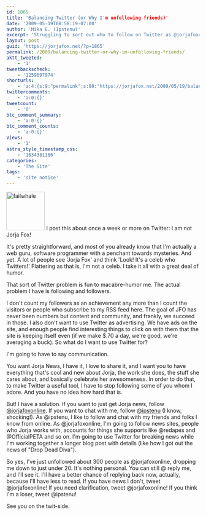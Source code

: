 ```yaml
---
id: 1865
title: 'Balancing Twitter (or Why I'm unfollowing friends)'
date: '2009-05-19T08:58:19-07:00'
author: 'Mika E. (Ipstenu)'
excerpt: 'Struggling to sort out who to follow on Twitter as @jorjafoxonline'
layout: post
guid: 'https://jorjafox.net/?p=1865'
permalink: /2009/balancing-twitter-or-why-im-unfollowing-friends/
aktt_tweeted:
    - '1'
tweetbackscheck:
    - '1259697974'
shorturls:
    - 'a:4:{s:9:"permalink";s:80:"https://jorjafox.net/2009/05/19/balancing-twitter-or-why-im-unfollowing-friends/";s:7:"tinyurl";s:25:"http://tinyurl.com/lujf5n";s:4:"isgd";s:18:"http://is.gd/53kmY";s:5:"bitly";s:19:"http://bit.ly/6fGzF";}'
twittercomments:
    - 'a:0:{}'
tweetcount:
    - '0'
btc_comment_summary:
    - 'a:0:{}'
btc_comment_counts:
    - 'a:0:{}'
Views:
    - '1'
astra_style_timestamp_css:
    - '1634381186'
categories:
    - 'The Site'
tags:
    - 'site notice'
---
```


<a href="//static.jorjafox.net/wordpress/2009/05/failwhale.png"><img src="//static.jorjafox.net/wordpress/2009/05/failwhale-100x100.png" alt="failwhale" title="failwhale" width="100" height="100" class="alignleft size-thumbnail wp-image-1866" /></a> I post this about once a week or more on Twitter: I am not Jorja Fox!

It's pretty straightforward, and most of you already know that I'm actually a web guru, software programmer with a penchant towards mysteries. And yet. A lot of people see 'Jorja Fox' and think 'Look! It's a celeb who Twitters!'  Flattering as that is, I'm not a celeb.  I take it all with a great deal of humor.

That sort of Twitter problem is fun to macabre-humor me.  The actual problem I have is following and followers.

I don't count my followers as an achievement any more than I count the visitors or people who subscribe to my RSS feed here.  The goal of JFO has never been numbers but content and community, and frankly, we succeed in those.  I also don't want to use Twitter as advertising.  We have ads on the site, and enough people find interesting things to click on with them that the site is keeping itself even (if we make $.70 a day, we're good, we're averaging a buck).  So what do I want to use Twitter for?

I'm going to have to say communication.

You want Jorja News, I have it, I love to share it, and I want you to have everything that's cool and new about Jorja, the work she does, the stuff she cares about, and basically celebrate her awesomeness.  In order to do that, to make Twitter a useful tool, I have to stop following some of you whom I adore.  And you have no idea how hard that is.

But! I have a solution.  If you want to just get Jorja news, follow <a href="http://twitter.com/jorjafoxonline">@jorjafoxonline</a>. If you want to chat with me, follow <a href="http://twitter.com/ipstenu">@ipstenu</a> (I know, shocking!).  As @ipstenu, I like to follow and chat with my friends and folks I know from online.  As @jorjafoxonline, I'm going to follow news sites, people who Jorja works with, accounts for things she supports like @redapes and @OfficialPETA and so on.  I'm going to use Twitter for breaking news while I'm working together a longer blog post with details (like how I got out the news of "Drop Dead Diva").

So yes, I've just unfollowed about 300 people as @jorjafoxonline, dropping me down to just under 20.  It's nothing personal. You can still @ reply me, and I'll see it. I'll have a better chance of replying back now, actually, because I'll have less to read.  If you have news I don't, tweet @jorjafoxonline! If you need clarification, tweet @jorjafoxonline! If you think I'm a loser, tweet @ipstenu!

See you on the twit-side.
